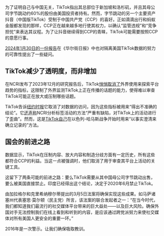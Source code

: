 为了证明自己与中国无关，TikTok指出其总部位于新加坡和洛杉矶，并且其母公司字节跳动约60%的股份由美国投资者持有。然而，字节跳动的另一个主要资产抖音（中国版TikTok）受制于中国共产党（CCP）的喜好。正如滴滴出行和蚂蚁金服都发现的那样，CCP正在越来越多地行使其权力，以确认“监管违规”和“竞争担忧”来表达其议程。为了让抖音继续得到CCP的青睐，TikTok可能需要按照CCP的意愿行事。

[2024年1月30日的一份报告](https://www.wsj.com/tech/tiktok-pledged-to-protect-u-s-data-1-5-billion-later-its-still-struggling-cbccf203?st=0lqwua28b2ci0ak&reflink=desktopwebshare_permalink)在《华尔街日报》中也对隔离美国TikTok数据的努力的可靠性提出了一些疑问。

## **TikTok减少了透明度，而非增加**

在NCRI发布了2023年12月的研究报告后，TikTok[悄悄取消了](https://www.nytimes.com/2024/01/08/business/media/tiktok-data-tool-israel-hamas-war.html)外界使用来探索平台趋势的指标，这限制了外界监测TikTok上正在传播的话题的能力，使得难以审查TikTok可能正在放大或压制哪些话题。

TikTok告诉[纽约时报](https://www.nytimes.com/2024/01/08/business/media/tiktok-data-tool-israel-hamas-war.html)它取消了对数据的访问，因为这些指标被用来“得出不准确的结论”。它[还声称](https://newsroom.tiktok.com/en-us/the-truth-about-tiktok-hashtags-and-content-during-the-israel-hamas-war)NCRI分析标签活动的方法“严重有缺陷，对TikTok上的活动进行了歪曲”。然而，这是[TikTok自己](https://newsroom.tiktok.com/en-us/ensuring-a-safe-authentic-space-during-times-of-conflict)在以色列-哈马斯战争开始时用来“以事实澄清来确立记录的”方法。

## **国会的前进之路**

数据显示，TikTok在压制内容、放大内容和制造分歧方面有一定历史，所有这些都符合CCP的利益。当这一点被强调时，他们取消了用于审查其平台上活动的关键工具。

这留下了两条可能的前进之路：要么TikTok需要从其中国母公司字节跳动出售，要么被美国直接禁止。印度已经得出这个结论，决定于2020年6月禁止TikTok。

由加拉格尔和克里希纳穆尔蒂提出的3月5日法案将确保实现这些成果。如马萨诸塞州代表塞思·莫尔顿（民主党）所言，该法案的联合发起者之一：“在当今时代，我们都知道我们最流行的社交媒体平台带来的巨大益处——以及巨大风险。确保外国对手无法控制我们在线上看到和听到的内容，是应该通过跨党派努力来使社交媒体对所有美国人更安全的重要一环。”

2016年是一次警示。让我们确保吸取教训。
